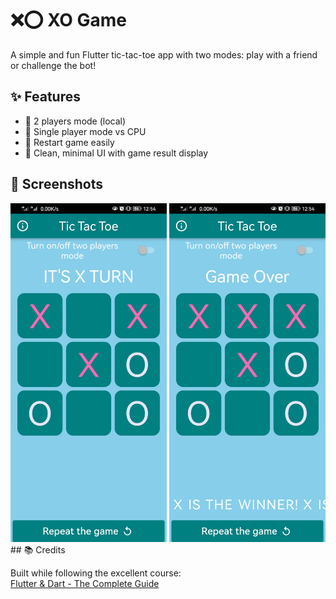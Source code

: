# ❌⭕ XO Game

A simple and fun Flutter tic-tac-toe app with two modes: play with a friend or challenge the bot!

## ✨ Features

- 👥 2 players mode (local)
- 🤖 Single player mode vs CPU
- 🔁 Restart game easily
- 🎨 Clean, minimal UI with game result display

## 📸 Screenshots

<div align="center">
  <img src="screenshots/1.jpg" width="250"/>
  <img src="screenshots/2.jpg" width="250"/>
</div>
## 📚 Credits

Built while following the excellent course:  
[Flutter & Dart - The Complete Guide](https://www.udemy.com/course/fluttercourse/)

